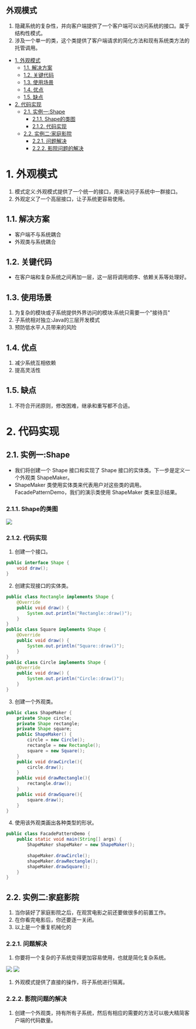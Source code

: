 外观模式
---
1. 隐藏系统的复杂性，并向客户端提供了一个客户端可以访问系统的接口。属于结构性模式。
2. 涉及一个单一的类，这个类提供了客户端请求的简化方法和现有系统类方法的托管调用。

<!-- TOC -->

- [1. 外观模式](#1-外观模式)
  - [1.1. 解决方案](#11-解决方案)
  - [1.2. 关键代码](#12-关键代码)
  - [1.3. 使用场景](#13-使用场景)
  - [1.4. 优点](#14-优点)
  - [1.5. 缺点](#15-缺点)
- [2. 代码实现](#2-代码实现)
  - [2.1. 实例一:Shape](#21-实例一shape)
    - [2.1.1. Shape的类图](#211-shape的类图)
    - [2.1.2. 代码实现](#212-代码实现)
  - [2.2. 实例二:家庭影院](#22-实例二家庭影院)
    - [2.2.1. 问题解决](#221-问题解决)
    - [2.2.2. 影院问题的解决](#222-影院问题的解决)

<!-- /TOC -->

# 1. 外观模式
1. 模式定义:外观模式提供了一个统一的接口，用来访问子系统中一群接口。
2. 外观定义了一个高层接口，让子系统更容易使用。

## 1.1. 解决方案
- 客户端不与系统耦合
- 外观类与系统耦合

## 1.2. 关键代码
- 在客户端和复杂系统之间再加一层，这一层将调用顺序、依赖关系等处理好。

## 1.3. 使用场景
1. 为复杂的模块或子系统提供外界访问的模块:系统只需要一个"接待员"
2. 子系统相对独立:Java的三层开发模式
3. 预防低水平人员带来的风险

## 1.4. 优点
1. 减少系统互相依赖
2. 提高灵活性

## 1.5. 缺点
1. 不符合开闭原则，修改困难，继承和重写都不合适。

# 2. 代码实现

## 2.1. 实例一:Shape
- 我们将创建一个 Shape 接口和实现了 Shape 接口的实体类。下一步是定义一个外观类 ShapeMaker。
- ShapeMaker 类使用实体类来代表用户对这些类的调用。FacadePatternDemo，我们的演示类使用 ShapeMaker 类来显示结果。

### 2.1.1. Shape的类图
![](img/wg/1.png)

### 2.1.2. 代码实现
1. 创建一个接口。
```java
public interface Shape {
    void draw();
}
```
2. 创建实现接口的实体类。
```java
public class Rectangle implements Shape {
    @Override
    public void draw() {
        System.out.println("Rectangle::draw()");
    }
}
public class Square implements Shape {
    @Override
    public void draw() {
        System.out.println("Square::draw()");
    }
}
public class Circle implements Shape {
    @Override
    public void draw() {
        System.out.println("Circle::draw()");
    }
}
```
3. 创建一个外观类。
```java
public class ShapeMaker {
    private Shape circle;
    private Shape rectangle;
    private Shape square;
    public ShapeMaker() {
        circle = new Circle();
        rectangle = new Rectangle();
        square = new Square();
    }
    public void drawCircle(){
        circle.draw();
    }
    public void drawRectangle(){
        rectangle.draw();
    }
    public void drawSquare(){
        square.draw();
    }
}
```
4. 使用该外观类画出各种类型的形状。
```java
public class FacadePatternDemo {
    public static void main(String[] args) {
        ShapeMaker shapeMaker = new ShapeMaker();
    
        shapeMaker.drawCircle();
        shapeMaker.drawRectangle();
        shapeMaker.drawSquare();      
    }
}
```

## 2.2. 实例二:家庭影院
1. 当你装好了家庭影院之后，在观赏电影之前还要做很多的前置工作。
2. 在你看完电影后，你还要逐一关闭。
3. 以上是一个重复机械化的

### 2.2.1. 问题解决
1. 你要将一个复杂的子系统变得更加容易使用，也就是简化复杂系统。

![](img\wg/wg-1.png)
![](img\wg/wg-2.png)

1. 外观模式提供了直接的操作，将子系统进行隔离。

### 2.2.2. 影院问题的解决
1. 创建一个外观类，持有所有子系统，然后有相应的需要的方法可以极大精简客户端的代码数量。
